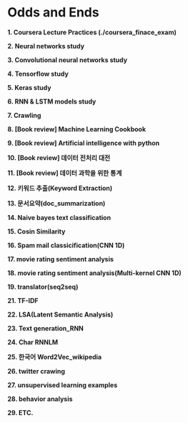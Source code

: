 # Odds and Ends



**1. Coursera Lecture Practices (./coursera_finace_exam)**


**2. Neural networks study**


**3. Convolutional neural networks study**


**4. Tensorflow study**


**5. Keras study**


**6. RNN & LSTM models study**


**7. Crawling**


**8. [Book review] Machine Learning Cookbook**


**9. [Book review] Artificial intelligence with python**


**10. [Book review] 데이터 전처리 대전**


**11. [Book review] 데이터 과학을 위한 통계**


**12. 키워드 추출(Keyword Extraction)**


**13. 문서요약(doc_summarization)**


**14. Naive bayes text classification**


**15. Cosin Similarity**


**16. Spam mail classicification(CNN 1D)**


**17. movie rating sentiment analysis**


**18. movie rating sentiment analysis(Multi-kernel CNN 1D)**


**19. translator(seq2seq)**


**21. TF-IDF**


**22. LSA(Latent Semantic Analysis)**


**23. Text generation_RNN**


**24. Char RNNLM**


**25. 한국어 Word2Vec_wikipedia**


**26. twitter crawing**


**27. unsupervised learning examples**


**28. behavior analysis**


**29. ETC.**



